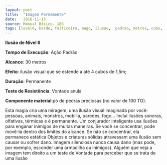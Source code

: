 ```yaml
---
layout: post
title:  "Imagem Permamente"
date:   2016-11-13
source: Manual Básico. 186
tags: [level6, bardo, feiticeiro, mago, ilusao,  padrao, metros, cubo, permanente, vontade, anula, componente]
---
```


**Ilusão de Nível 6**

**Tempo de Execução**: Ação Padrão

**Alcance**: 30 metros

**Efeito**: ilusão visual que se estende a até 4 cubos de 1,5m;

**Duração**: Permanente

**Teste de Resistência**: Vontade anula

**Componente material**:pó de pedras preciosas (no valor de 100 TO).

Esta magia cria uma miragem, uma ilusão visual imaginada por você: pessoas, animais, monstros, mobília, paredes, fogo… 
Inclui ilusões sonoras, olfativas, térmicas e é permanente. Um conjurador inteligente usa ilusões para enganar inimigos de muitas maneiras. 
Se você se concentrar, pode movê-la dentro dos limites do alcance. Se não se concentrar, ela permanece estática
Objetos e criaturas sólidas atravessam uma ilusão sem causar ou sofrer dano. Imagem silenciosa nunca causa dano (mas pode, por exemplo, esconder uma armadilha ou inimigos). 
Alguém que veja a imagem tem direito a um teste de Vontade para perceber que se trata de uma ilusão